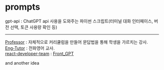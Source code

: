 # prompts
gpt-api : ChatGPT api 사용을 도와주는 파이썬 스크립트(터미널 대화 인터페이스, 버전 선택, 토큰 사용량 확인 등)  

---
[Professor](prompts/Professor.md) : 자체적으로 커리큘럼을 만들어 문답법을 통해 학생을 가르치는 강사.   
[Eng-Tutor](prompts/english_tutor.md) : 전화영어 교사.  
[react-developer-team](prompts/react-developer.md) : [Front_GPT](https://github.com/jinwoole/FrontGPT)

and another idea
